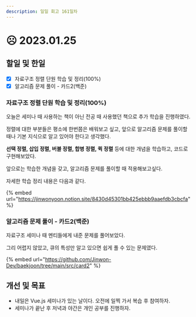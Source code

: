 ```yaml
---
description: 일일 회고 161일차
---
```


# ☹ 2023.01.25

## 할일 및 한일&#x20;

* [x] 자료구조 정렬 단원 학습 및 정리(100%)&#x20;
* [x] 알고리즘 문제 풀이 - 카드2(백준)&#x20;

### 자료구조 정렬 단원 학습 및 정리(100%)&#x20;

오늘은 세미나 때 사용하는 책이 아닌 전공 때 사용했던 책으로 추가 학습을 진행하였다.

정렬에 대한 부분들은 평소에 한번쯤은 배워보고 싶고, 앞으로 알고리즘 문제를 풀이할 때나 기본 지식으로 알고 있어야 한다고 생각했다.

**선택 정렬, 삽입 정렬, 버블 정렬, 합병 정렬, 퀵 정렬** 등에 대한 개념을 학습하고, 코드로 구현해보았다.

앞으로는 학습한 개념을 갖고, 알고리즘 문제를 풀이할 때 적용해보고싶다.

자세한 학습 정리 내용은 다음과 같다.

{% embed url="https://jinwonyoon.notion.site/8430d45301bb425ebbb9aaefdb3cbcfa" %}

### 알고리즘 문제 풀이 - 카드2(백준)&#x20;

자료구조 세미나 때 멘티들에게 내준 문제를 풀어보았다.

그리 어렵지 않았고, 큐의 특성만 알고 있으면 쉽게 풀 수 있는 문제였다.

{% embed url="https://github.com/Jinwon-Dev/baekjoon/tree/main/src/card2" %}

## 개선 및 목표&#x20;

* 내일은 Vue.js 세미나가 있는 날이다. 오전에 일찍 가서 복습 후 참여하자.&#x20;
* 세미나가 끝난 후 저녁과 야간은 개인 공부를 진행하자.&#x20;
